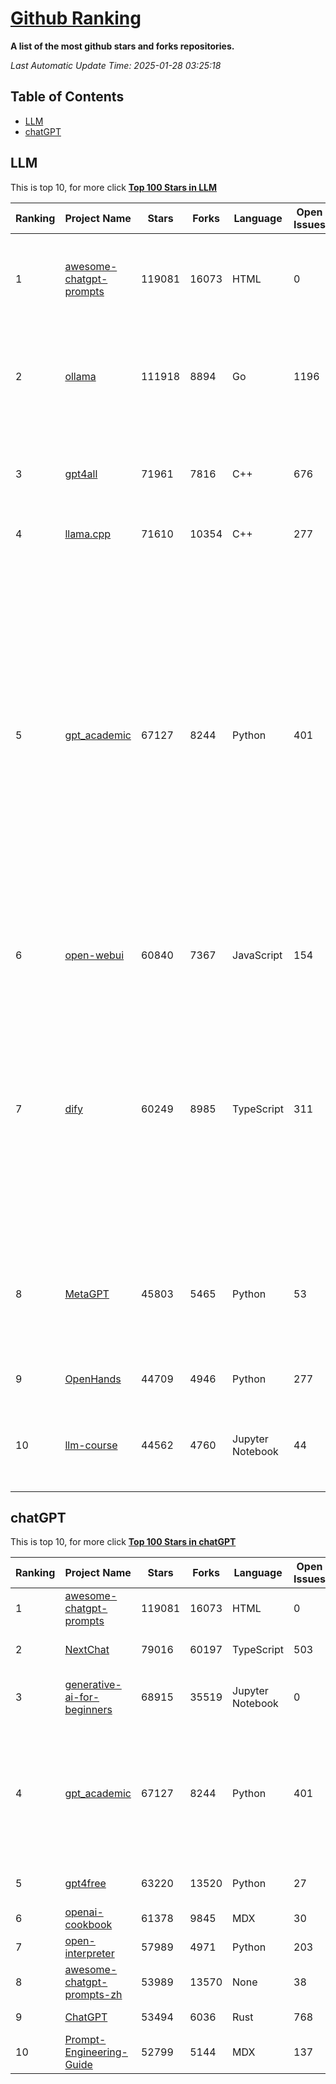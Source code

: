 [Github Ranking](./README.md)
==========

**A list of the most github stars and forks repositories.**

*Last Automatic Update Time: 2025-01-28 03:25:18*

## Table of Contents
 * [LLM](#LLM)
 * [chatGPT](#chatGPT)

## LLM

This is top 10, for more click **[Top 100 Stars in LLM](Top100/LLM.md)**

| Ranking | Project Name | Stars | Forks | Language | Open Issues | Description | Last Commit |
| ------- | ------------ | ----- | ----- | -------- | ----------- | ----------- | ----------- |
| 1 | [awesome-chatgpt-prompts](https://github.com/f/awesome-chatgpt-prompts) | 119081 | 16073 | HTML | 0 | This repo includes ChatGPT prompt curation to use ChatGPT and other LLM tools better. | 2025-01-14T08:29:16Z |
| 2 | [ollama](https://github.com/ollama/ollama) | 111918 | 8894 | Go | 1196 | Get up and running with Llama 3.3, DeepSeek-R1, Phi-4, Gemma 2, and other large language models. | 2025-01-28T00:34:01Z |
| 3 | [gpt4all](https://github.com/nomic-ai/gpt4all) | 71961 | 7816 | C++ | 676 | GPT4All: Run Local LLMs on Any Device. Open-source and available for commercial use. | 2025-01-27T20:22:20Z |
| 4 | [llama.cpp](https://github.com/ggerganov/llama.cpp) | 71610 | 10354 | C++ | 277 | LLM inference in C/C++ | 2025-01-27T19:35:11Z |
| 5 | [gpt_academic](https://github.com/binary-husky/gpt_academic) | 67127 | 8244 | Python | 401 | 为GPT/GLM等LLM大语言模型提供实用化交互接口，特别优化论文阅读/润色/写作体验，模块化设计，支持自定义快捷按钮&函数插件，支持Python和C++等项目剖析&自译解功能，PDF/LaTex论文翻译&总结功能，支持并行问询多种LLM模型，支持chatglm3等本地模型。接入通义千问, deepseekcoder, 讯飞星火, 文心一言, llama2, rwkv, claude2, moss等。 | 2025-01-27T18:53:11Z |
| 6 | [open-webui](https://github.com/open-webui/open-webui) | 60840 | 7367 | JavaScript | 154 | User-friendly AI Interface (Supports Ollama, OpenAI API, ...) | 2025-01-28T01:51:09Z |
| 7 | [dify](https://github.com/langgenius/dify) | 60249 | 8985 | TypeScript | 311 | Dify is an open-source LLM app development platform. Dify's intuitive interface combines AI workflow, RAG pipeline, agent capabilities, model management, observability features and more, letting you quickly go from prototype to production. | 2025-01-28T02:52:01Z |
| 8 | [MetaGPT](https://github.com/geekan/MetaGPT) | 45803 | 5465 | Python | 53 | 🌟 The Multi-Agent Framework: First AI Software Company, Towards Natural Language Programming | 2024-12-18T02:20:32Z |
| 9 | [OpenHands](https://github.com/All-Hands-AI/OpenHands) | 44709 | 4946 | Python | 277 | 🙌 OpenHands: Code Less, Make More | 2025-01-28T03:04:25Z |
| 10 | [llm-course](https://github.com/mlabonne/llm-course) | 44562 | 4760 | Jupyter Notebook | 44 | Course to get into Large Language Models (LLMs) with roadmaps and Colab notebooks. | 2025-01-22T22:32:51Z |


## chatGPT

This is top 10, for more click **[Top 100 Stars in chatGPT](Top100/chatGPT.md)**

| Ranking | Project Name | Stars | Forks | Language | Open Issues | Description | Last Commit |
| ------- | ------------ | ----- | ----- | -------- | ----------- | ----------- | ----------- |
| 1 | [awesome-chatgpt-prompts](https://github.com/f/awesome-chatgpt-prompts) | 119081 | 16073 | HTML | 0 | This repo includes ChatGPT prompt curation to use ChatGPT and other LLM tools better. | 2025-01-14T08:29:16Z |
| 2 | [NextChat](https://github.com/ChatGPTNextWeb/NextChat) | 79016 | 60197 | TypeScript | 503 | ✨ Local and Fast AI Assistant. Support: Web \| iOS \| MacOS \| Android \|  Linux \| Windows | 2025-01-27T10:54:08Z |
| 3 | [generative-ai-for-beginners](https://github.com/microsoft/generative-ai-for-beginners) | 68915 | 35519 | Jupyter Notebook | 0 | 21 Lessons, Get Started Building with Generative AI  🔗 https://microsoft.github.io/generative-ai-for-beginners/ | 2025-01-24T09:53:19Z |
| 4 | [gpt_academic](https://github.com/binary-husky/gpt_academic) | 67127 | 8244 | Python | 401 | 为GPT/GLM等LLM大语言模型提供实用化交互接口，特别优化论文阅读/润色/写作体验，模块化设计，支持自定义快捷按钮&函数插件，支持Python和C++等项目剖析&自译解功能，PDF/LaTex论文翻译&总结功能，支持并行问询多种LLM模型，支持chatglm3等本地模型。接入通义千问, deepseekcoder, 讯飞星火, 文心一言, llama2, rwkv, claude2, moss等。 | 2025-01-27T18:53:11Z |
| 5 | [gpt4free](https://github.com/xtekky/gpt4free) | 63220 | 13520 | Python | 27 | The official gpt4free repository \| various collection of powerful language models | 2025-01-27T23:12:02Z |
| 6 | [openai-cookbook](https://github.com/openai/openai-cookbook) | 61378 | 9845 | MDX | 30 | Examples and guides for using the OpenAI API | 2025-01-27T22:11:25Z |
| 7 | [open-interpreter](https://github.com/OpenInterpreter/open-interpreter) | 57989 | 4971 | Python | 203 | A natural language interface for computers | 2025-01-24T13:02:04Z |
| 8 | [awesome-chatgpt-prompts-zh](https://github.com/PlexPt/awesome-chatgpt-prompts-zh) | 53989 | 13570 | None | 38 | ChatGPT 中文调教指南。各种场景使用指南。学习怎么让它听你的话。 | 2025-01-01T08:34:33Z |
| 9 | [ChatGPT](https://github.com/lencx/ChatGPT) | 53494 | 6036 | Rust | 768 | 🔮 ChatGPT Desktop Application (Mac, Windows and Linux) | 2024-08-29T17:58:11Z |
| 10 | [Prompt-Engineering-Guide](https://github.com/dair-ai/Prompt-Engineering-Guide) | 52799 | 5144 | MDX | 137 | 🐙 Guides, papers, lecture, notebooks and resources for prompt engineering | 2025-01-21T20:22:08Z |

